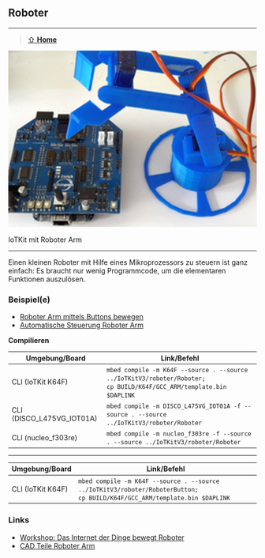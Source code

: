 Roboter
-------
***

> [⇧ **Home**](../README.md)

![](../images/iotkitrobot.png)

IoTKit mit Roboter Arm

- - -

Einen kleinen Roboter mit Hilfe eines Mikroprozessors zu steuern ist ganz einfach: Es braucht nur wenig Programmcode, um die elementaren Funktionen auszulösen. 

### Beispiel(e)

* [Roboter Arm mittels Buttons bewegen](RoboterButton/src/main.cpp)
* [Automatische Steuerung Roboter Arm](Roboter/src/main.cpp)

**Compilieren**

| Umgebung/Board    | Link/Befehl                      |
| ----------------- | -------------------------------- |
| CLI (IoTKit K64F) | `mbed compile -m K64F --source . --source ../IoTKitV3/roboter/Roboter; ` <br> `cp BUILD/K64F/GCC_ARM/template.bin $DAPLINK` |
| CLI (DISCO_L475VG_IOT01A) | `mbed compile -m DISCO_L475VG_IOT01A -f --source . --source ../IoTKitV3/roboter/Roboter` |
| CLI (nucleo_f303re) | `mbed compile -m nucleo_f303re -f --source . --source ../IoTKitV3/roboter/Roboter` |
- - -
| Umgebung/Board    | Link/Befehl                      |
| ----------------- | -------------------------------- |
| CLI (IoTKit K64F) | `mbed compile -m K64F --source . --source ../IoTKitV3/roboter/RoboterButton; ` <br> `cp BUILD/K64F/GCC_ARM/template.bin $DAPLINK` |


### Links

* [Workshop: Das Internet der Dinge bewegt Roboter](http://iotkit.mc-b.ch/2016-06-04-IoTRoboter/)
* [CAD Teile Roboter Arm](https://github.com/mc-b/iotkitrobot)